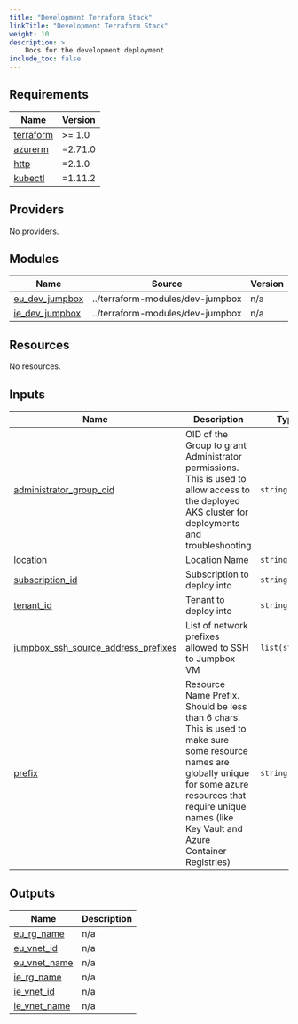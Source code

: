 ```yaml
---
title: "Development Terraform Stack"
linkTitle: "Development Terraform Stack"
weight: 10
description: >
    Docs for the development deployment
include_toc: false
---
```


<!-- BEGIN_TF_DOCS -->
## Requirements

| Name | Version |
|------|---------|
| <a name="requirement_terraform"></a> [terraform](#requirement\_terraform) | >= 1.0 |
| <a name="requirement_azurerm"></a> [azurerm](#requirement\_azurerm) | =2.71.0 |
| <a name="requirement_http"></a> [http](#requirement\_http) | =2.1.0 |
| <a name="requirement_kubectl"></a> [kubectl](#requirement\_kubectl) | =1.11.2 |

## Providers

No providers.

## Modules

| Name | Source | Version |
|------|--------|---------|
| <a name="module_eu_dev_jumpbox"></a> [eu\_dev\_jumpbox](#module\_eu\_dev\_jumpbox) | ../terraform-modules/dev-jumpbox | n/a |
| <a name="module_ie_dev_jumpbox"></a> [ie\_dev\_jumpbox](#module\_ie\_dev\_jumpbox) | ../terraform-modules/dev-jumpbox | n/a |

## Resources

No resources.

## Inputs

| Name | Description | Type | Default | Required |
|------|-------------|------|---------|:--------:|
| <a name="input_administrator_group_oid"></a> [administrator\_group\_oid](#input\_administrator\_group\_oid) | OID of the Group to grant Administrator permissions. This is used to allow access to the deployed AKS cluster for deployments and troubleshooting | `string` | n/a | yes |
| <a name="input_location"></a> [location](#input\_location) | Location Name | `string` | n/a | yes |
| <a name="input_subscription_id"></a> [subscription\_id](#input\_subscription\_id) | Subscription to deploy into | `string` | n/a | yes |
| <a name="input_tenant_id"></a> [tenant\_id](#input\_tenant\_id) | Tenant to deploy into | `string` | n/a | yes |
| <a name="input_jumpbox_ssh_source_address_prefixes"></a> [jumpbox\_ssh\_source\_address\_prefixes](#input\_jumpbox\_ssh\_source\_address\_prefixes) | List of network prefixes allowed to SSH to Jumpbox VM | `list(string)` | `[]` | no |
| <a name="input_prefix"></a> [prefix](#input\_prefix) | Resource Name Prefix. Should be less than 6 chars. This is used to make sure some resource names are globally unique for some azure resources that require unique names (like Key Vault and Azure Container Registries) | `string` | `""` | no |

## Outputs

| Name | Description |
|------|-------------|
| <a name="output_eu_rg_name"></a> [eu\_rg\_name](#output\_eu\_rg\_name) | n/a |
| <a name="output_eu_vnet_id"></a> [eu\_vnet\_id](#output\_eu\_vnet\_id) | n/a |
| <a name="output_eu_vnet_name"></a> [eu\_vnet\_name](#output\_eu\_vnet\_name) | n/a |
| <a name="output_ie_rg_name"></a> [ie\_rg\_name](#output\_ie\_rg\_name) | n/a |
| <a name="output_ie_vnet_id"></a> [ie\_vnet\_id](#output\_ie\_vnet\_id) | n/a |
| <a name="output_ie_vnet_name"></a> [ie\_vnet\_name](#output\_ie\_vnet\_name) | n/a |
<!-- END_TF_DOCS -->
